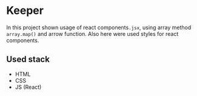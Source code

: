# Keeper
In this project shown usage of react components```.jsx```, using array method ```array.map()``` and arrow function.
Also here were used styles for react components.
## Used stack
+ HTML
+ CSS
+ JS (React)
